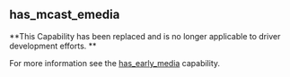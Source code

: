 ## has\_mcast\_emedia

**This Capability has been replaced and is no longer applicable to driver development efforts. **

For more information see the [has\_early\_media][1] capability.


[1]:	https://snap-one.github.io/docs-driverworks-proxyprotocol/#intercom-capabilites-has_early_media